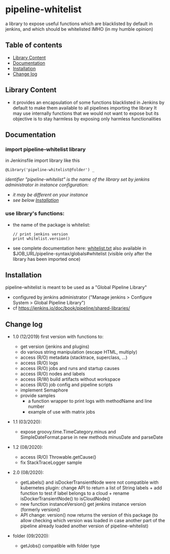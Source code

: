 # pipeline-whitelist
a library to expose useful functions which are blacklisted by default in jenkins, and which should be whitelisted IMHO (in my humble opinion)

## Table of contents
- [Library Content](#content)
- [Documentation](#documentation)
- [Installation](#installation)
- [Change log](#changelog)


## Library Content <a name="content"></a>
- it provides an encapsulation of some functions blacklisted in Jenkins by default to make them available to all pipelines importing the library
  It may use internally functions that we would not want to expose but its objective is to stay harmless by exposing only harmless functionalities

## Documentation <a name="documentation"></a>

### import pipeline-whitelist library
in Jenkinsfile import library like this
```
@Library('pipeline-whitelist@folder') _
```
_identifier "pipeline-whitelist" is the name of the library set by jenkins administrator in instance configuration:_
* _it may be different on your instance_
* _see below [Installation](#installation)_

### use library's functions:
- the name of the package is whitelist:
  ```
  // print jenkins version
  print whitelist.version()
  ```

- see complete documentation here: [whitelist.txt](https://htmlpreview.github.io?https://github.com/gdemengin/pipeline-whitelist/blob/folder/vars/whitelist.txt)
also available in $JOB_URL/pipeline-syntax/globals#whitelist (visible only after the library has been imported once)


## Installation <a name="installation"></a>

pipeline-whitelist is meant to be used as a "Global Pipeline Library"
- configured by jenkins administrator ("Manage jenkins > Configure System > Global Pipeline Library")
- cf https://jenkins.io/doc/book/pipeline/shared-libraries/


## Change log <a name="changelog"></a>

* 1.0 (12/2019) first version with functions to:
  - get version (jenkins and plugins)
  - do various string manipulation (escape HTML, multiply)
  - access (R/O) metadata (stacktrace, superclass, ...)
  - access (R/O) logs
  - access (R/O) jobs and runs and startup causes
  - access (R/O) nodes and labels
  - access (R/W) build artifacts without workspace
  - access (R/O) job config and pipeline scripts
  - implement Semaphore
  - provide samples
    * a function wrapper to print logs with methodName and line number
    * example of use with matrix jobs

* 1.1 (03/2020):
  - expose groovy.time.TimeCategory.minus and SimpleDateFormat.parse in new methods minusDate and parseDate

* 1.2 (08/2020):
  - access (R/O) Throwable.getCause()
  - fix StackTraceLogger sample

* 2.0 (08/2020):
  - getLabels() and isDockerTransientNode were not compatible with kubernetes plugin:
    change API to return a list of String labels + add function to test if label belongs to a cloud + rename isDockerTransientNode() to isCloudNode()
  - new function instanceVersion() get jenkins instance version (formerly version()
  - API change: version() now returns the version of this package (to allow checking which version was loaded in case another part of the pipeline already loaded another version of pipeline-whitelist)

* folder (09/2020):
  - getJobs() compatible with folder type
